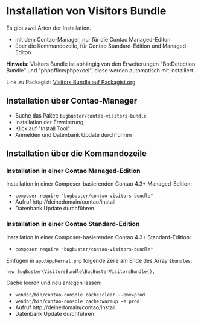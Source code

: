 # Installation von Visitors Bundle

Es gibt zwei Arten der Installation.
* mit dem Contao-Manager, nur für die Contao Managed-Editon
* über die Kommandozeile, für Contao Standard-Edition und Managed-Editon

**Hinweis:** Visitors Bundle ist abhängig von den Erweiterungen 
"BotDetection Bundle" und "phpoffice/phpexcel", diese werden automatisch mit installiert.

Link zu Packagist: [Visitors Bundle auf Packagist.org][1]


## Installation über Contao-Manager

* Suche das Paket: `bugbuster/contao-visitors-bundle`
* Installation der Erweiterung
* Klick auf "Install Tool"
* Anmelden und Datenbank Update durchführen


## Installation über die Kommandozeile

### Installation in einer Contao Managed-Edition

Installation in einer Composer-basierenden Contao 4.3+ Managed-Edition:

* `composer require "bugbuster/contao-visitors-bundle"`
* Aufruf http://deinedomain/contao/install
* Datenbank Update durchführen


### Installation in einer Contao Standard-Edition

Installation in einer Composer-basierenden Contao 4.3+ Standard-Edition:

* `composer require "bugbuster/contao-visitors-bundle"`

Einfügen in `app/AppKernel.php` folgende Zeile am Ende des Array `$bundles`:

`new BugBuster\VisitorsBundle\BugBusterVisitorsBundle(),`

Cache leeren und neu anlegen lassen:

* `vendor/bin/contao-console cache:clear --env=prod`
* `vendor/bin/contao-console cache:warmup -e prod`
* Aufruf http://deinedomain/contao/install
* Datenbank Update durchführen


[1]: https://packagist.org/packages/bugbuster/contao-visitors-bundle
